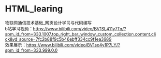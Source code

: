 # HTML_learing
物联网通信技术基础_网页设计学习与代码编写  
b站学习视频：https://www.bilibili.com/video/BV1SL411y7Tq/?spm_id_from=333.1007.top_right_bar_window_custom_collection.content.click&vd_source=7fc2b88f9c5b46ebff334cc9f1ea3689  
效果展示：https://www.bilibili.com/video/BV1so4y1P7LY/?spm_id_from=333.999.0.0

